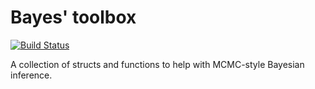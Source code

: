 # Bayes' toolbox

[![Build Status](https://travis-ci.org/vlanore/bayes_toolbox.svg?branch=master)](https://travis-ci.org/vlanore/bayes_toolbox)

A collection of structs and functions to help with MCMC-style Bayesian inference.